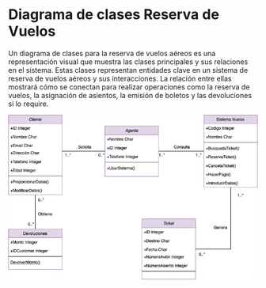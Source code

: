# Diagrama de clases Reserva de Vuelos

Un diagrama de clases para la reserva de vuelos aéreos es una representación visual que muestra las clases principales y sus relaciones en el sistema. Estas clases representan entidades clave en un sistema de reserva de vuelos aéreos y sus interacciones. La relación entre ellas mostrará cómo se conectan para realizar operaciones como la reserva de vuelos, la asignación de asientos, la emisión de boletos y las devoluciones si lo require.

![DiagramaClases](https://github.com/nicholelouis/ETS/blob/main/Tema2/DiagramaClases/img/reserva_vuelos.drawio.png?raw=true)